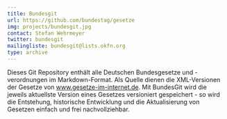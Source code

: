 ```yaml
---
title: Bundesgit
url: https://github.com/bundestag/gesetze
img: projects/bundesgit.jpg
contact: Stefan Wehrmeyer
twitter: bundesgit
mailingliste: bundesgit@lists.okfn.org
type: archive
---
```


Dieses Git Repository enthält alle Deutschen Bundesgesetze und -verordnungen im Markdown-Format. Als Quelle dienen die XML-Versionen der Gesetze von www.gesetze-im-internet.de. Mit BundesGit wird die jeweils aktuellste Version eines Gesetzes versioniert gespeichert - so wird die Entstehung, historische Entwicklung und die Aktualisierung von Gesetzen einfach und frei nachvollziehbar.
